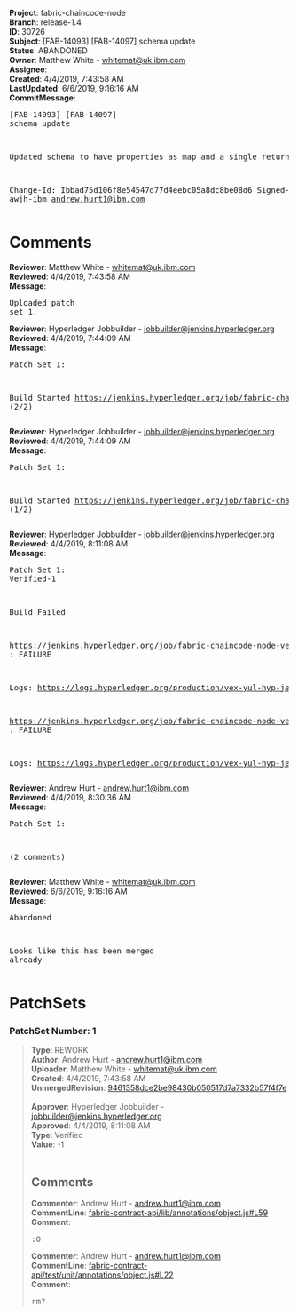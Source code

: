 <strong>Project</strong>: fabric-chaincode-node<br><strong>Branch</strong>: release-1.4<br><strong>ID</strong>: 30726<br><strong>Subject</strong>: [FAB-14093] [FAB-14097] schema update<br><strong>Status</strong>: ABANDONED<br><strong>Owner</strong>: Matthew White - whitemat@uk.ibm.com<br><strong>Assignee</strong>:<br><strong>Created</strong>: 4/4/2019, 7:43:58 AM<br><strong>LastUpdated</strong>: 6/6/2019, 9:16:16 AM<br><strong>CommitMessage</strong>:<br><pre>[FAB-14093] [FAB-14097] schema update

Updated schema to have properties as map and a single return type

Change-Id: Ibbad75d106f8e54547d77d4eebc05a8dc8be08d6
Signed-off-by: awjh-ibm <andrew.hurt1@ibm.com>
</pre><h1>Comments</h1><strong>Reviewer</strong>: Matthew White - whitemat@uk.ibm.com<br><strong>Reviewed</strong>: 4/4/2019, 7:43:58 AM<br><strong>Message</strong>: <pre>Uploaded patch set 1.</pre><strong>Reviewer</strong>: Hyperledger Jobbuilder - jobbuilder@jenkins.hyperledger.org<br><strong>Reviewed</strong>: 4/4/2019, 7:44:09 AM<br><strong>Message</strong>: <pre>Patch Set 1:

Build Started https://jenkins.hyperledger.org/job/fabric-chaincode-node-verify-x86_64/516/ (2/2)</pre><strong>Reviewer</strong>: Hyperledger Jobbuilder - jobbuilder@jenkins.hyperledger.org<br><strong>Reviewed</strong>: 4/4/2019, 7:44:09 AM<br><strong>Message</strong>: <pre>Patch Set 1:

Build Started https://jenkins.hyperledger.org/job/fabric-chaincode-node-verify-s390x/517/ (1/2)</pre><strong>Reviewer</strong>: Hyperledger Jobbuilder - jobbuilder@jenkins.hyperledger.org<br><strong>Reviewed</strong>: 4/4/2019, 8:11:08 AM<br><strong>Message</strong>: <pre>Patch Set 1: Verified-1

Build Failed 

https://jenkins.hyperledger.org/job/fabric-chaincode-node-verify-x86_64/516/ : FAILURE

Logs: https://logs.hyperledger.org/production/vex-yul-hyp-jenkins-3/fabric-chaincode-node-verify-x86_64/516

https://jenkins.hyperledger.org/job/fabric-chaincode-node-verify-s390x/517/ : FAILURE

Logs: https://logs.hyperledger.org/production/vex-yul-hyp-jenkins-3/fabric-chaincode-node-verify-s390x/517</pre><strong>Reviewer</strong>: Andrew Hurt - andrew.hurt1@ibm.com<br><strong>Reviewed</strong>: 4/4/2019, 8:30:36 AM<br><strong>Message</strong>: <pre>Patch Set 1:

(2 comments)</pre><strong>Reviewer</strong>: Matthew White - whitemat@uk.ibm.com<br><strong>Reviewed</strong>: 6/6/2019, 9:16:16 AM<br><strong>Message</strong>: <pre>Abandoned

Looks like this has been merged already</pre><h1>PatchSets</h1><h3>PatchSet Number: 1</h3><blockquote><strong>Type</strong>: REWORK<br><strong>Author</strong>: Andrew Hurt - andrew.hurt1@ibm.com<br><strong>Uploader</strong>: Matthew White - whitemat@uk.ibm.com<br><strong>Created</strong>: 4/4/2019, 7:43:58 AM<br><strong>UnmergedRevision</strong>: [9461358dce2be98430b050517d7a7332b57f4f7e](https://github.com/hyperledger-gerrit-archive/fabric-chaincode-node/commit/9461358dce2be98430b050517d7a7332b57f4f7e)<br><br><strong>Approver</strong>: Hyperledger Jobbuilder - jobbuilder@jenkins.hyperledger.org<br><strong>Approved</strong>: 4/4/2019, 8:11:08 AM<br><strong>Type</strong>: Verified<br><strong>Value</strong>: -1<br><br><h2>Comments</h2><strong>Commenter</strong>: Andrew Hurt - andrew.hurt1@ibm.com<br><strong>CommentLine</strong>: [fabric-contract-api/lib/annotations/object.js#L59](https://github.com/hyperledger-gerrit-archive/fabric-chaincode-node/blob/9461358dce2be98430b050517d7a7332b57f4f7e/fabric-contract-api/lib/annotations/object.js#L59)<br><strong>Comment</strong>: <pre>:O</pre><strong>Commenter</strong>: Andrew Hurt - andrew.hurt1@ibm.com<br><strong>CommentLine</strong>: [fabric-contract-api/test/unit/annotations/object.js#L22](https://github.com/hyperledger-gerrit-archive/fabric-chaincode-node/blob/9461358dce2be98430b050517d7a7332b57f4f7e/fabric-contract-api/test/unit/annotations/object.js#L22)<br><strong>Comment</strong>: <pre>rm?</pre></blockquote>